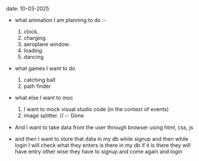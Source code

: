 date: 10-03-2025

- what animation I am planning to do :-
  1. clock.
  2. charging.
  3. aeroplane window.
  4. loading.
  5. dancing
- what games I want to do

  1. catching ball
  2. path finder

- what else I want to moc

  1. I want to mock visual studio code (in the context of events)
  2. image splitter. // ✅ Done

- And I want to take data from the user through browser using html, css, js
- and then I want to store that data in my db while signup and then while login
  I will check what they enters is there in my db if it is there they will have
  entry other wise they have to signup and come again and login
